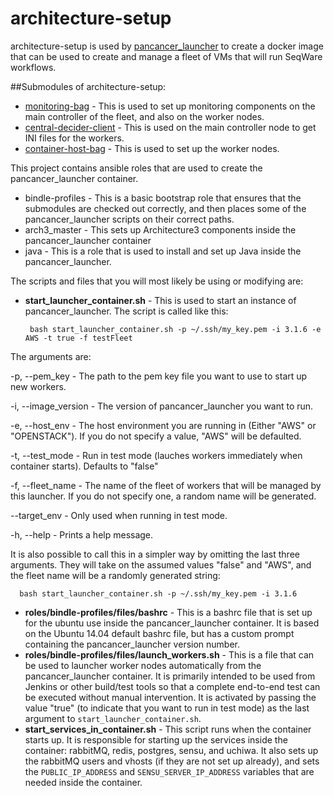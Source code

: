architecture-setup
==================

architecture-setup is used by [pancancer\_launcher](https://github.com/ICGC-TCGA-PanCancer/pancancer_launcher/) to create a docker image that can be used to create and manage a fleet of VMs that will run SeqWare workflows.

##Submodules of architecture-setup:

* [monitoring-bag](https://github.com/ICGC-TCGA-PanCancer/monitoring-bag.git) - This is used to set up monitoring components on the main controller of the fleet, and also on the worker nodes.
* [central-decider-client](https://github.com/ICGC-TCGA-PanCancer/central-decider-client) - This is used on the main controller node to get INI files for the workers.
* [container-host-bag](https://github.com/ICGC-TCGA-PanCancer/container-host-bag) - This is used to set up the worker nodes.

This project contains ansible roles that are used to create the pancancer\_launcher container.

 - bindle-profiles - This is a basic bootstrap role that ensures that the submodules are checked out correctly, and then places some of the pancancer\_launcher scripts on their correct paths.
 - arch3_master - This sets up Architecture3 components inside the pancancer\_launcher container
 - java - This is a role that is used to install and set up Java inside the pancancer\_launcher.

The scripts and files that you will most likely be using or modifying are:

 - **start\_launcher\_container.sh** - This is used to start an instance of pancancer\_launcher. The script is called like this:

        bash start_launcher_container.sh -p ~/.ssh/my_key.pem -i 3.1.6 -e AWS -t true -f testFleet

The arguments are:

\-p, --pem_key - The path to the pem key file you want to use to start up new workers.

\-i, --image_version - The version of pancancer_launcher you want to run.

\-e, --host_env - The host environment you are running in (Either "AWS" or "OPENSTACK"). If you do not specify a value, "AWS" will be defaulted.

\-t, --test_mode - Run in test mode (lauches workers immediately when container starts). Defaults to "false"

\-f, --fleet_name - The name of the fleet of workers that will be managed by this launcher. If you do not specify one, a random name will be generated.

--target_env - Only used when running in test mode.

\-h, --help - Prints a help message.

  It is also possible to call this in a simpler way by omitting the last three arguments. They will take on the assumed values "false" and "AWS", and the fleet name will be a randomly generated string:

      bash start_launcher_container.sh -p ~/.ssh/my_key.pem -i 3.1.6

 - **roles/bindle-profiles/files/bashrc** - This is a bashrc file that is set up for the ubuntu use inside the pancancer\_launcher container. It is based on the Ubuntu 14.04 default bashrc file, but has a custom prompt containing the pancancer\_launcher version number.
 - **roles/bindle-profiles/files/launch\_workers.sh** - This is a file that can be used to launcher worker nodes automatically from the pancancer\_launcher container. It is primarily intended to be used from Jenkins or other build/test tools so that a complete end-to-end test can be executed without manual intervention. It is activated by passing the value "true" (to indicate that you want to run in test mode) as the last argument to `start_launcher_container.sh`.
 - **start\_services\_in\_container.sh** - This script runs when the container starts up. It is responsible for starting up the services inside the container: rabbitMQ, redis, postgres, sensu, and uchiwa. It also sets up the rabbitMQ users and vhosts (if they are not set up already), and sets the `PUBLIC_IP_ADDRESS` and `SENSU_SERVER_IP_ADDRESS` variables that are needed inside the container.

